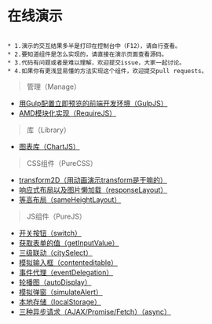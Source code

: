# 在线演示

```

* 1.演示的交互结果多半是打印在控制台中（F12），请自行查看。
* 2.要知道组件是怎么实现的，请直接在演示页面查看源码。
* 3.代码有问题或者是难以理解，欢迎提交issue，大家一起讨论。
* 4.如果你有更浅显易懂的方法实现这个组件，欢迎提交pull requests。

```

> 管理（Manage）

* [用Gulp配置立即预览的前端开发环境（GulpJS）](https://github.com/bergwhite/quick-start/tree/master/Manage/GulpJS)
* [AMD模块化实现（RequireJS）](https://bergwhite.github.io/quick-start/Manage/RequireJS/)

> 库（Library）

* [图表库（ChartJS）](https://bergwhite.github.io/quick-start/Library/ChartJS/)

> CSS组件（PureCSS）

* [transform2D（用动画演示transform是干嘛的）](https://bergwhite.github.io/quick-start/PureCSS/transform2D)
* [响应式布局以及图片懒加载（responseLayout）](https://bergwhite.github.io/quick-start/PureCSS/responseLayout)
* [等高布局（sameHeightLayout）](https://bergwhite.github.io/quick-start/PureCSS/sameHeightLayout)

> JS组件（PureJS）

* [开关按钮（switch）](https://bergwhite.github.io/quick-start/PureJS/switch)
* [获取表单的值（getInputValue）](https://bergwhite.github.io/quick-start/PureJS/getInputValue)
* [三级联动（citySelect）](https://bergwhite.github.io/quick-start/PureJS/citySelect)
* [模拟输入框（contenteditable）](https://bergwhite.github.io/quick-start/PureJS/contenteditable)
* [事件代理（eventDelegation）](https://bergwhite.github.io/quick-start/PureJS/eventDelegation)
* [轮播图（autoDisplay）](https://bergwhite.github.io/quick-start/PureJS/autoDisplay)
* [模拟弹窗（simulateAlert）](https://bergwhite.github.io/quick-start/PureJS/simulateAlert)
* [本地存储（localStorage）](https://bergwhite.github.io/quick-start/PureJS/localStorage)
* [三种异步请求（AJAX/Promise/Fetch）（async）](https://bergwhite.github.io/quick-start/PureJS/async)